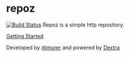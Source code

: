 repoz
=====

[![Build Status](https://travis-ci.org/murer/repoz.svg?branch=master)](https://travis-ci.org/murer/repoz)
Repoz is a simple http repository.


[Getting Started](http://murer.github.io/repoz/)

Developed by [@murer](https://github.com/murer) and powered by [Dextra](http://www.dextra.com.br/)

